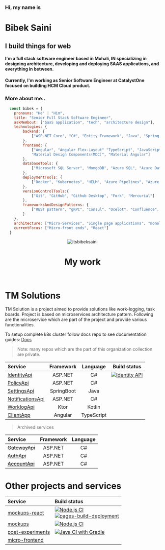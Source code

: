 ### Hi, my name is
# Bibek Saini
## I build things for web
#### I'm a full stack software engineer based in Mohali, IN specializing in designing architecture, developing and deploying SAAS applications, and everything in between.
#### Currently, I'm working as Senior Software Engineer at CatalystOne focused on building HCM Cloud product.

### More about me..

```javascript
  const bibek = {
    pronouns: "He" | "Him",
    title: "Senior Full Stack Software Engineer",
    askMeAbout: ["SaaS application", "tech", "architecture design"],
    technologies: {
        backend: {
            ["ASP.NET Core", "C#", "Entity Framework", "Java", "Spring Framework", "Spring Data"]
        },
        frontend: {
            ["Angular", "Angular Flex-Layout" "TypeScript", "JavaScript", "HTML5", "CSS3", "SCSS" "Bootstrap", 
            "Material Design Components(MDC)", "Material Angular"]
        },
        databaseTools: {
            ["Microsoft SQL Server", "MongoDB", "Azure SQL", "Azure Data Studio", "SQL Server Management Studio"]
        },
        deploymentTools: {
            ["Docker", "Kubernetes", "HELM", "Azure Pipelines", "Azure Kubernetes Services"]
        },
        versionControlTools:{
            ["Git", "GitHub", "Github Desktop", "Fork", "Mercurial"]
        },
        frameworksAndDesignPatterns: {
            ["REST pattern", "gRPC", "Consul", "Ocelot", "Confluence", "Swagger(OpenApi)"]
        }
    },
    architecture: ["Micro-Services", "Single page applications", "monolithic design"],
    currentFocus: ["Micro-front ends", "React"]
  }    
```
<div align="center">
  <img align="center" src="https://github-readme-streak-stats.herokuapp.com/?user=itsbibeksaini&theme=dark" alt="itsbibeksaini" />
</div>

<div align="center"><h1>My work</h1></div>
<br/>

# TM Solutions

TM Solution is a project aimed to provide solutions like work-logging, task boards. Project is based on microservices architecture pattern. Following are the microservice which are part of the project and provide various functionalities.

To setup complete k8s cluster follow docs repo to see documentation guides: [Docs](https://github.com/TMExperimentals/docs)

> Note: many repos which are the part of this organization collection are private. 

| Service | Framework | Language | Build status |                  
| :-- | :--: | :--: | :--: |
| [IdentityApi](https://github.com/itsbibeksaini/IdentityApi) | ASP.NET | C# | [![Identity API](https://github.com/itsbibeksaini/IdentityApi/actions/workflows/dotnet.yml/badge.svg)](https://github.com/itsbibeksaini/IdentityApi/actions/workflows/dotnet.yml) |
| [PolicyApi](https://github.com/itsbibeksaini/PolicyApi) | ASP.NET | C# |
| [SettingsApi](https://github.com/itsbibeksaini/SettingsApi) | SpringBoot | Java |
| [NotificationsApi](https://github.com/itsbibeksaini/NotificationApi) | ASP.NET | C# |
| [WorklogApi](https://github.com/TMExperimentals/WorklogApi) | Ktor | Kotlin |
| [ClientApp](https://github.com/itsbibeksaini/ClientApp) | Angular | TypeScript |

> Archived services

| Service | Framework | Language |
| :-- | :--: | :--: |
| ~~[GatewayApi](https://github.com/itsbibeksaini/GatewayApi)~~ | ASP.NET | C# |
| ~~[AuthApi](https://github.com/itsbibeksaini/AuthApi)~~  | ASP.NET | C# |
| ~~[AccountApi](https://github.com/itsbibeksaini/AccountApi)~~ | ASP.NET | C# |

# Other projects and services

| Service | Build status |
| :------ | :----------- |
| [mockups-react](https://github.com/TMExperimentals/mockups-react) | [![Node.js CI](https://github.com/TMExperimentals/mockups-react/actions/workflows/node.js.yml/badge.svg)](https://github.com/TMExperimentals/mockups-react/actions/workflows/node.js.yml) <br/> [![pages-build-deployment](https://github.com/TMExperimentals/mockups-react/actions/workflows/pages/pages-build-deployment/badge.svg)](https://github.com/TMExperimentals/mockups-react/actions/workflows/pages/pages-build-deployment) |
| [mockups](https://github.com/TMExperimentals/mockups) | [![Node.js CI](https://github.com/TMExperimentals/mockups/actions/workflows/node.js.yml/badge.svg)](https://github.com/TMExperimentals/mockups/actions/workflows/node.js.yml) |
| [poet-experiments](https://github.com/TMExperimentals/poet-experiments) | [![Java CI with Gradle](https://github.com/TMExperimentals/poet-experiments/actions/workflows/build.yml/badge.svg)](https://github.com/TMExperimentals/poet-experiments/actions/workflows/build.yml) |
| [micro-frontend](https://github.com/TMExperimentals/micro-frontend) | |
